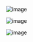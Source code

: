 ![image](https://user-images.githubusercontent.com/72289126/148569984-897d5e3f-8d32-45ad-82d6-acb56d1340b9.png)

![image](https://user-images.githubusercontent.com/72289126/148570041-3b8fdf7e-f53e-4520-8258-7822c26389d4.png)

![image](https://user-images.githubusercontent.com/72289126/148570078-86c29650-120c-4163-965f-5fcef0c346e1.png)

